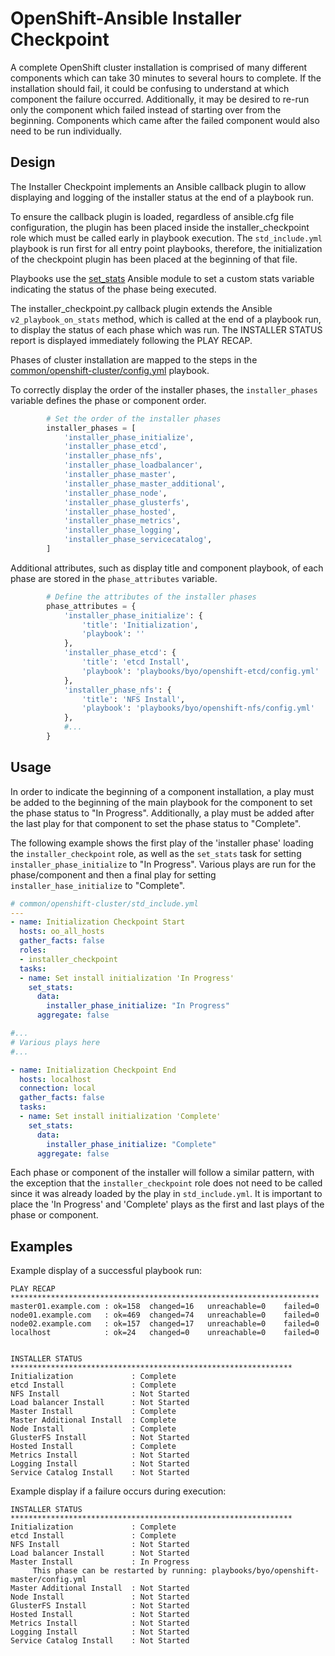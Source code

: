 OpenShift-Ansible Installer Checkpoint
======================================

A complete OpenShift cluster installation is comprised of many different
components which can take 30 minutes to several hours to complete.  If the
installation should fail, it could be confusing to understand at which component
the failure occurred.  Additionally, it may be desired to re-run only the
component which failed instead of starting over from the beginning.  Components
which came after the failed component would also need to be run individually.

Design
------

The Installer Checkpoint implements an Ansible callback plugin to allow
displaying and logging of the installer status at the end of a playbook run.

To ensure the callback plugin is loaded, regardless of ansible.cfg file
configuration, the plugin has been placed inside the installer_checkpoint role
which must be called early in playbook execution. The `std_include.yml` playbook
is run first for all entry point playbooks, therefore, the initialization of the
checkpoint plugin has been placed at the beginning of that file.

Playbooks use the [set_stats][set_stats] Ansible module to set a custom stats
variable indicating the status of the phase being executed.

The installer_checkpoint.py callback plugin extends the Ansible
`v2_playbook_on_stats` method, which is called at the end of a playbook run, to
display the status of each phase which was run.  The INSTALLER STATUS report is
displayed immediately following the PLAY RECAP.

Phases of cluster installation are mapped to the steps in the
[common/openshift-cluster/config.yml][openshift_cluster_config] playbook.

To correctly display the order of the installer phases, the `installer_phases`
variable defines the phase or component order.

```python
        # Set the order of the installer phases
        installer_phases = [
            'installer_phase_initialize',
            'installer_phase_etcd',
            'installer_phase_nfs',
            'installer_phase_loadbalancer',
            'installer_phase_master',
            'installer_phase_master_additional',
            'installer_phase_node',
            'installer_phase_glusterfs',
            'installer_phase_hosted',
            'installer_phase_metrics',
            'installer_phase_logging',
            'installer_phase_servicecatalog',
        ]
```

Additional attributes, such as display title and component playbook, of each
phase are stored in the `phase_attributes` variable.

```python
        # Define the attributes of the installer phases
        phase_attributes = {
            'installer_phase_initialize': {
                'title': 'Initialization',
                'playbook': ''
            },
            'installer_phase_etcd': {
                'title': 'etcd Install',
                'playbook': 'playbooks/byo/openshift-etcd/config.yml'
            },
            'installer_phase_nfs': {
                'title': 'NFS Install',
                'playbook': 'playbooks/byo/openshift-nfs/config.yml'
            },
            #...
        }
```

Usage
-----

In order to indicate the beginning of a component installation, a play must be
added to the beginning of the main playbook for the component to set the phase
status to "In Progress".  Additionally, a play must be added after the last play
for that component to set the phase status to "Complete".  

The following example shows the first play of the 'installer phase' loading the
`installer_checkpoint` role, as well as the `set_stats` task for setting
`installer_phase_initialize` to "In Progress".  Various plays are run for the
phase/component and then a final play for setting `installer_hase_initialize` to
"Complete".

```yaml
# common/openshift-cluster/std_include.yml
---
- name: Initialization Checkpoint Start
  hosts: oo_all_hosts
  gather_facts: false
  roles:
  - installer_checkpoint
  tasks:
  - name: Set install initialization 'In Progress'
    set_stats:
      data:
        installer_phase_initialize: "In Progress"
      aggregate: false

#...
# Various plays here
#...

- name: Initialization Checkpoint End
  hosts: localhost
  connection: local
  gather_facts: false
  tasks:
  - name: Set install initialization 'Complete'
    set_stats:
      data:
        installer_phase_initialize: "Complete"
      aggregate: false
``` 

Each phase or component of the installer will follow a similar pattern, with the
exception that the `installer_checkpoint` role does not need to be called since
it was already loaded by the play in `std_include.yml`.  It is important to
place the 'In Progress' and 'Complete' plays as the first and last plays of the
phase or component.
 
Examples
--------

Example display of a successful playbook run:

```
PLAY RECAP *********************************************************************
master01.example.com : ok=158  changed=16   unreachable=0    failed=0
node01.example.com   : ok=469  changed=74   unreachable=0    failed=0
node02.example.com   : ok=157  changed=17   unreachable=0    failed=0
localhost            : ok=24   changed=0    unreachable=0    failed=0


INSTALLER STATUS ***************************************************************
Initialization             : Complete
etcd Install               : Complete
NFS Install                : Not Started
Load balancer Install      : Not Started
Master Install             : Complete
Master Additional Install  : Complete
Node Install               : Complete
GlusterFS Install          : Not Started
Hosted Install             : Complete
Metrics Install            : Not Started
Logging Install            : Not Started
Service Catalog Install    : Not Started
```

Example display if a failure occurs during execution:

```
INSTALLER STATUS ***************************************************************
Initialization             : Complete
etcd Install               : Complete
NFS Install                : Not Started
Load balancer Install      : Not Started
Master Install             : In Progress
     This phase can be restarted by running: playbooks/byo/openshift-master/config.yml
Master Additional Install  : Not Started
Node Install               : Not Started
GlusterFS Install          : Not Started
Hosted Install             : Not Started
Metrics Install            : Not Started
Logging Install            : Not Started
Service Catalog Install    : Not Started
```

[set_stats]: http://docs.ansible.com/ansible/latest/set_stats_module.html
[openshift_cluster_config]: https://github.com/openshift/openshift-ansible/blob/master/playbooks/common/openshift-cluster/config.yml
